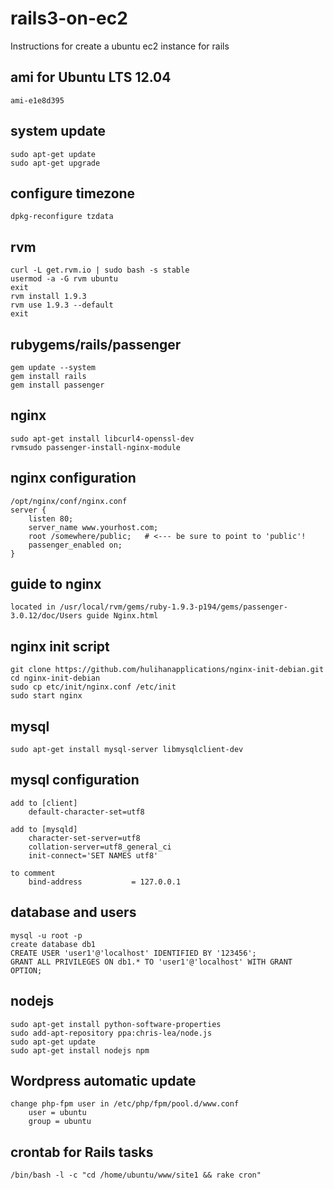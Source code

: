 rails3-on-ec2
=============

Instructions for create a ubuntu ec2 instance for rails

ami for Ubuntu LTS 12.04
-------------
    ami-e1e8d395

system update
-------------
    sudo apt-get update
    sudo apt-get upgrade

configure timezone
-------------
    dpkg-reconfigure tzdata

rvm
-------------
    curl -L get.rvm.io | sudo bash -s stable
    usermod -a -G rvm ubuntu
    exit
    rvm install 1.9.3
    rvm use 1.9.3 --default
    exit

rubygems/rails/passenger
-------------
    gem update --system
    gem install rails
    gem install passenger

nginx
-------------
    sudo apt-get install libcurl4-openssl-dev
    rvmsudo passenger-install-nginx-module

nginx configuration
-------------
    /opt/nginx/conf/nginx.conf
    server {
        listen 80;
        server_name www.yourhost.com;
        root /somewhere/public;   # <--- be sure to point to 'public'!
        passenger_enabled on;
    }

guide to nginx
-------------
    located in /usr/local/rvm/gems/ruby-1.9.3-p194/gems/passenger-3.0.12/doc/Users guide Nginx.html

nginx init script
-------------
    git clone https://github.com/hulihanapplications/nginx-init-debian.git
    cd nginx-init-debian
    sudo cp etc/init/nginx.conf /etc/init
    sudo start nginx

mysql
-------------
    sudo apt-get install mysql-server libmysqlclient-dev

mysql configuration
-------------
    add to [client]
        default-character-set=utf8

    add to [mysqld]
        character-set-server=utf8
        collation-server=utf8_general_ci
        init-connect='SET NAMES utf8'
    
    to comment
        bind-address           = 127.0.0.1

database and users
-------------
    mysql -u root -p
    create database db1
    CREATE USER 'user1'@'localhost' IDENTIFIED BY '123456';
    GRANT ALL PRIVILEGES ON db1.* TO 'user1'@'localhost' WITH GRANT OPTION;

nodejs
-------------
    sudo apt-get install python-software-properties
    sudo add-apt-repository ppa:chris-lea/node.js
    sudo apt-get update
    sudo apt-get install nodejs npm

Wordpress automatic update
-------------
    change php-fpm user in /etc/php/fpm/pool.d/www.conf
        user = ubuntu
        group = ubuntu

crontab for Rails tasks
-------------
    /bin/bash -l -c "cd /home/ubuntu/www/site1 && rake cron"
